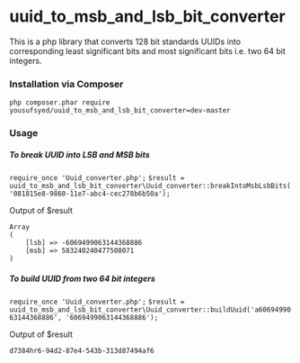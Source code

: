# uuid_to_msb_and_lsb_bit_converter 
This is a php library that converts 128 bit standards UUIDs into corresponding least significant bits and most significant bits i.e. two 64 bit integers. 

### Installation via Composer
```php composer.phar require yousufsyed/uuid_to_msb_and_lsb_bit_converter=dev-master```

### Usage
##### To break UUID into LSB and MSB bits

```require_once 'Uuid_converter.php';``` 
```$result = uuid_to_msb_and_lsb_bit_converter\Uuid_converter::breakIntoMsbLsbBits('081815e8-9860-11e7-abc4-cec278b6b50a');```

Output of $result
```
Array
(
    [lsb] => -6069499063144368886
    [msb] => 583240240477508071
) 
````

##### To build UUID from two 64 bit integers
```require_once 'Uuid_converter.php';``` 
```$result = uuid_to_msb_and_lsb_bit_converter\Uuid_converter::buildUuid('a6069499063144368886', '6069499063144368886');```

Output of $result
```
d7384hr6-94d2-87e4-543b-313d87494af6
````


